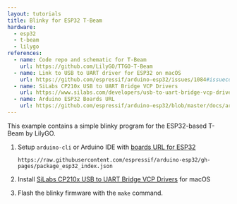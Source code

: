 ```yaml
---
layout: tutorials
title: Blinky for ESP32 T-Beam
hardware:
  - esp32
  - t-beam
  - lilygo
references:
  - name: Code repo and schematic for T-Beam
    url: https://github.com/LilyGO/TTGO-T-Beam
  - name: Link to USB to UART driver for ESP32 on macOS
    url: https://github.com/espressif/arduino-esp32/issues/1084#issuecomment-363294312
  - name: SiLabs CP210x USB to UART Bridge VCP Drivers
    url: https://www.silabs.com/developers/usb-to-uart-bridge-vcp-drivers
  - name: Arduino ESP32 Boards URL
    url: https://github.com/espressif/arduino-esp32/blob/master/docs/arduino-ide/boards_manager.md
---
```


This example contains a simple blinky program for the ESP32-based T-Beam by LilyGO.

1. Setup `arduino-cli` or Arduino IDE with [boards URL for ESP32](https://github.com/espressif/arduino-esp32/blob/master/docs/arduino-ide/boards_manager.md)

    ```
    https://raw.githubusercontent.com/espressif/arduino-esp32/gh-pages/package_esp32_index.json
    ```
1. Install [SiLabs CP210x USB to UART Bridge VCP Drivers](https://www.silabs.com/developers/usb-to-uart-bridge-vcp-drivers) for macOS
1. Flash the blinky firmware with the `make` command. 
